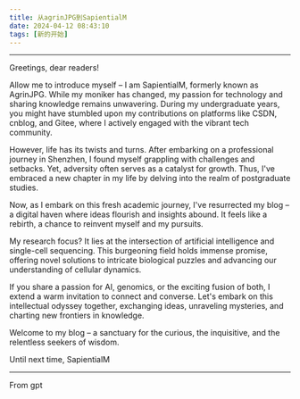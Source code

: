 ```yaml
---
title: 从agrinJPG到SapientialM
date: 2024-04-12 08:43:10
tags: [新的开始]
---
```


---

Greetings, dear readers!

Allow me to introduce myself – I am SapientialM, formerly known as AgrinJPG. While my moniker has changed, my passion for technology and sharing knowledge remains unwavering. During my undergraduate years, you might have stumbled upon my contributions on platforms like CSDN, cnblog, and Gitee, where I actively engaged with the vibrant tech community.

However, life has its twists and turns. After embarking on a professional journey in Shenzhen, I found myself grappling with challenges and setbacks. Yet, adversity often serves as a catalyst for growth. Thus, I've embraced a new chapter in my life by delving into the realm of postgraduate studies.

Now, as I embark on this fresh academic journey, I've resurrected my blog – a digital haven where ideas flourish and insights abound. It feels like a rebirth, a chance to reinvent myself and my pursuits.

My research focus? It lies at the intersection of artificial intelligence and single-cell sequencing. This burgeoning field holds immense promise, offering novel solutions to intricate biological puzzles and advancing our understanding of cellular dynamics.

If you share a passion for AI, genomics, or the exciting fusion of both, I extend a warm invitation to connect and converse. Let's embark on this intellectual odyssey together, exchanging ideas, unraveling mysteries, and charting new frontiers in knowledge.

Welcome to my blog – a sanctuary for the curious, the inquisitive, and the relentless seekers of wisdom.

Until next time,
SapientialM

---

From gpt